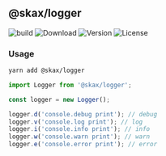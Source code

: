 ## @skax/logger

![build](https://github.com/freeshineit/skax-logger/workflows/build/badge.svg) ![Download](https://img.shields.io/npm/dm/@skax/logger.svg) ![Version](https://img.shields.io/npm/v/@skax/logger.svg) ![License](https://img.shields.io/npm/l/@skax/logger.svg)

### Usage

```sh
yarn add @skax/logger
```

```ts
import Logger from '@skax/logger';

const logger = new Logger();

logger.d('console.debug print'); // debug
logger.v('console.log print'); // log
logger.i('console.info print'); // info
logger.w('console.warn print'); // warn
logger.e('console.error print'); // error
```
